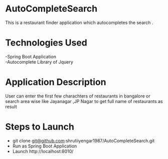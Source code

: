 # AutoCompleteSearch
This is a restaurant finder application which autocompletes the search .

# Technologies Used
 -Spring Boot Application <br />
 -Autocomplete Library of Jquery <br />

# Application Description
User can enter the first few charachters of restaurants in bangalore or search area wise like Jayanagar ,JP Nagar to get full name of restaurants as result  

# Steps to Launch 
- git clone git@github.com:shrutiiyengar1987/AutoCompleteSearch.git
- Run as Spring Boot Application 
- Launch http://localhost:8010/ 


